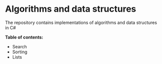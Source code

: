 # Algorithms and data structures

The repository contains implementations of algorithms and data structures in C#

**Table of contents:**

- Search
- Sorting
- Lists
